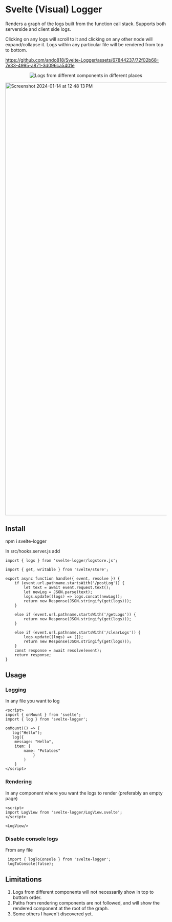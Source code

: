 # Svelte (Visual) Logger

Renders a graph of the logs built from the function call stack. Supports both serverside and client side logs.

Clicking on any logs will scroll to it and clicking on any other node will expand/collapse it.
Logs within any particular file will be rendered from top to bottom. 

https://github.com/ando818/Svelte-Logger/assets/67844237/72f02b68-7e33-4995-a871-3d096ca5401e

<p align="center">
  <img src="https://i.imgur.com/YM5iCHc.png" alt="Logs from different components in different places">
</p>

<img width="1347" alt="Screenshot 2024-01-14 at 12 48 13 PM" src="https://github.com/ando818/Svelte-Logger/assets/67844237/f4ff0bf3-dae6-4900-9502-111675ebcd49">


## Install
npm i svelte-logger

In src/hooks.server.js add
```
import { logs } from 'svelte-logger/logstore.js';

import { get, writable } from 'svelte/store';

export async function handle({ event, resolve }) {
	if (event.url.pathname.startsWith('/postLog')) {
		let text = await event.request.text();
		let newLog = JSON.parse(text);
		logs.update((logs) => logs.concat(newLog));
		return new Response(JSON.stringify(get(logs)));
	}

	else if (event.url.pathname.startsWith('/getLogs')) {
		return new Response(JSON.stringify(get(logs)));
	}

	else if (event.url.pathname.startsWith('/clearLogs')) {
		logs.update((logs) => []);
		return new Response(JSON.stringify(get(logs)));
	}
	const response = await resolve(event);
	return response;
}
```
## Usage

### Logging 
In any file you want to log
```
<script>
import { onMount } from 'svelte';
import { log } from 'svelte-logger';

onMount(() => {
   log("Hello");
   log({
   	message: "Hello",
	item: {
		name: "Potatoes"
            }
        )
    }
</script>
```
### Rendering 
In any component where you want the logs to render (preferably an empty page)
```
<script>
import LogView from 'svelte-logger/LogView.svelte';	
</script>

<LogView/>
```

### Disable console logs 
From any file
```
 import { logToConsole } from 'svelte-logger';
 logToConsole(false);
```

## Limitations
1. Logs from different components will not necessarily show in top to bottom order.
2. Paths from rendering components are not followed, and will show the rendered component at the root of the graph. 
3. Some others I haven't discovered yet.
